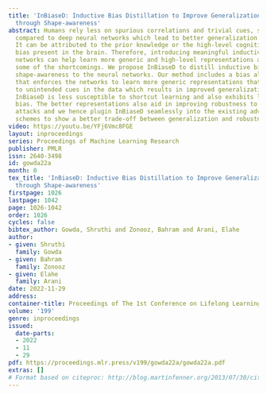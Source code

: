 ```yaml
---
title: 'InBiaseD: Inductive Bias Distillation to Improve Generalization and Robustness
  through Shape-awareness'
abstract: Humans rely less on spurious correlations and trivial cues, such as texture,
  compared to deep neural networks which lead to better generalization and robustness.
  It can be attributed to the prior knowledge or the high-level cognitive inductive
  bias present in the brain. Therefore, introducing meaningful inductive bias to neural
  networks can help learn more generic and high-level representations and alleviate
  some of the shortcomings. We propose InBiaseD to distill inductive bias and bring
  shape-awareness to the neural networks. Our method includes a bias alignment objective
  that enforces the networks to learn more generic representations that are less vulnerable
  to unintended cues in the data which results in improved generalization performance.
  InBiaseD is less susceptible to shortcut learning and also exhibits lower texture
  bias. The better representations also aid in improving robustness to adversarial
  attacks and we hence plugin InBiaseD seamlessly into the existing adversarial training
  schemes to show a better trade-off between generalization and robustness.
video: https://youtu.be/YFj6Vmc8FGE
layout: inproceedings
series: Proceedings of Machine Learning Research
publisher: PMLR
issn: 2640-3498
id: gowda22a
month: 0
tex_title: 'InBiaseD: Inductive Bias Distillation to Improve Generalization and Robustness
  through Shape-awareness'
firstpage: 1026
lastpage: 1042
page: 1026-1042
order: 1026
cycles: false
bibtex_author: Gowda, Shruthi and Zonooz, Bahram and Arani, Elahe
author:
- given: Shruthi
  family: Gowda
- given: Bahram
  family: Zonooz
- given: Elahe
  family: Arani
date: 2022-11-29
address:
container-title: Proceedings of The 1st Conference on Lifelong Learning Agents
volume: '199'
genre: inproceedings
issued:
  date-parts:
  - 2022
  - 11
  - 29
pdf: https://proceedings.mlr.press/v199/gowda22a/gowda22a.pdf
extras: []
# Format based on citeproc: http://blog.martinfenner.org/2013/07/30/citeproc-yaml-for-bibliographies/
---
```

